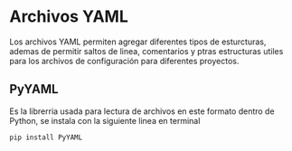 # Archivos YAML

Los archivos YAML permiten agregar diferentes tipos de esturcturas, ademas de permitir saltos de linea, comentarios y ptras estructuras utiles para los archivos de configuración para diferentes proyectos. 

## PyYAML

Es la librerria usada para lectura de archivos en este formato dentro de Python, se instala con la siguiente linea en terminal
```
pip install PyYAML
```
